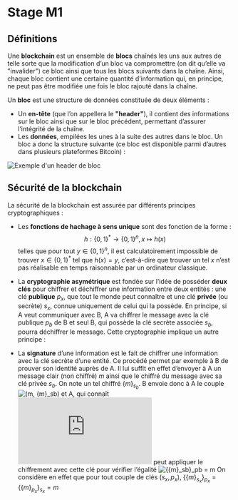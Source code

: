 # Stage M1

## Définitions

Une __blockchain__ est un ensemble de __blocs__ chaînés les uns aux autres de telle sorte que la modification d’un bloc va compromettre (on dit qu’elle va "invalider") ce bloc ainsi que tous les blocs suivants dans la chaîne. Ainsi, chaque bloc contient une certaine quantité d’information qui, en principe, ne peut pas être modifiée une fois le bloc rajouté dans la chaîne.

Un __bloc__ est une structure de données constituée de deux éléments :

- Un __en-tête__ (que l’on appellera le __"header"__), il contient des informations sur le bloc ainsi que sur le bloc précédent, permettant d’assurer l’intégrité de la chaîne.
- Les __données__, empilées les unes à la suite des autres dans le bloc. Un bloc a donc la structure suivante (ce bloc est disponible parmi d’autres dans plusieurs plateformes Bitcoin) :

![Exemple d'un header de bloc](https://github.com/b1d0u/Stage_M1/blob/master/images/bloc_bitcoin.png)

## Sécurité de la blockchain

La sécurité de la blockchain est assurée par différents principes cryptographiques :

- Les __fonctions de hachage à sens unique__ sont des fonction de la forme :
$$h : \{0,1\}^* \rightarrow \{0,1\}^n, x \mapsto h(x)$$
telles que pour tout $y \in \{0, 1\}^n$, il est calculatoirement impossible de trouver $x \in \{0,1\}^*$ tel que $h(x) = y$, c’est-à-dire que trouver un tel $x$ n’est pas réalisable en temps raisonnable par un ordinateur classique.

- La __cryptographie asymétrique__ est fondée sur l’idée de posséder __deux clés__ pour chiffrer et déchiffrer une information entre deux entités : une clé __publique__ $p_x$, que tout le monde peut connaître et une clé __privée__ (ou secrète) $s_x$, connue uniquement de celui qui la possède.
En principe, si A veut communiquer avec B, A va chiffrer le message avec la clé publique $p_b$ de B et seul B, qui possède la clé secrète associée $s_b$, pourra déchiffrer le message. Cette cryptographie implique un autre principe :

- La __signature__ d’une information est le fait de chiffrer une information avec la clé secrète d’une entité. Ce procédé permet par exemple à B de prouver son identité auprès de A. Il lui suffit en effet d’envoyer à A un message clair (non chiffré) $m$ ainsi que le chiffré du message avec sa clé privée $s_b$. On note un tel chiffré $\{m\}_{s_b}$.
B envoie donc à A le couple ![(m, {m}_sb)](https://latex.codecogs.com/svg.latex?(m,%20\{m\}_{s_b})) et A, qui connaît ![pb](https://latex.codecogs.com/svg.latex?p_b) peut appliquer le chiffrement avec cette clé pour vérifier l’égalité ![{{m}_sb}_pb = m](https://latex.codecogs.com/svg.latex?\{\{m\}_{s_b}\}_{p_b}%20=%20m) 
On considère en effet que pour tout couple de clés $(s_x, p_x)$, $\{\{m\}_{s_x}\}_{p_x} = \{\{m\}_{p_x}\}_{s_x} = m$
